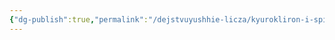 ```yaml
---
{"dg-publish":true,"permalink":"/dejstvuyushhie-licza/kyurokliron-i-spity/nitarin/","dgPassFrontmatter":true}
---
```


